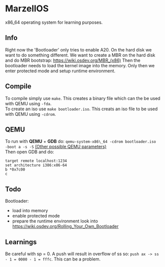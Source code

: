 # MarzellOS

x86\_64 operating system for learning purposes.

## Info
Right now the 'Bootloader' only tries to enable A20.
On the hard disk we want to do something different.
We want to create a MBR on the hard disk and do MBR bootstrap:
<https://wiki.osdev.org/MBR_(x86)>
Then the bootloader needs to load the kernel image into the memory.
Only then we enter protected mode and setup runtime environment.


## Compile
To compile simply use `make`.
This creates a binary file which can the be used with QEMU using `-fda`.   
To create an iso use `make bootloader.iso`. This creats an iso file to
be used with QEMU using `-cdrom`.

## QEMU
To run with **QEMU** + **GDB** do:
`qemu-system-x86\_64 -cdrom bootloader.iso -boot a -s -S`
[\(Other possible QEMU parameters)](https://manned.org/qemu-system-x86_64/129d1fa3)    
Then open GDB and do:
```shell
target remote localhost:1234
set architecture i386:x86-64
b *0x7c00
c
```

## Todo
Bootloader:
- load into memory
- enable protected mode
- prepare the runtime environment
look into <https://wiki.osdev.org/Rolling_Your_Own_Bootloader>

## Learnings
Be careful with sp = 0. A push will result in overflow of ss so:
`push ax -> ss - 1 = 0000 - 1 = fffc`. This can be a problem.
